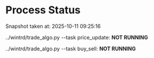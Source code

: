 # Process Status

Snapshot taken at: 2025-10-11 09:25:16

../wintrd/trade_algo.py --task price_update: **NOT RUNNING**

../wintrd/trade_algo.py --task buy_sell: **NOT RUNNING**

